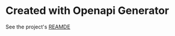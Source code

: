 # Created with Openapi Generator
See the project's [REAMDE](src/APIBricks.FinFeedAPI.CurrenciesAPI.REST.V1.Historical/README.md)